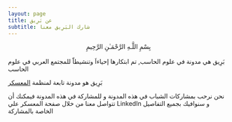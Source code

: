 ```yaml
---
layout: page
title: عن بَرِيق
subtitle: شارك البَرِيق معنا
---
```


<center>بِسْمِ اللَّـهِ الرَّحْمَـٰنِ الرَّحِيمِ </center>

<br>
بَرِيق هي مدونة في علوم الحاسب, تم ابتكارها إحياءاَ وتنشيطاّ للمجتمع العربي في علوم الحاسب

بَرِيق هو مدونة تابعة لمنظمة [المعسكر](https://www.linkedin.com/company/elmoaskar/)

نحن نرحب بمشاركات الشباب في هذه المدونة و للمشاركة في هذه المدونة فيمكنك أن تتواصل معنا من خلال صفحة المعسكر علي LinkedIn و سنوافيك بجميع التفاصيل الخاصة بالمشاركة


